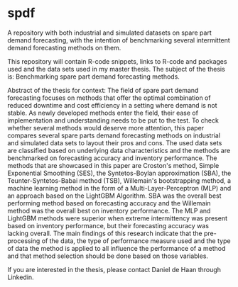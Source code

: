 # spdf
A repository with both industrial and simulated datasets on spare part demand forecasting, with the intention of benchmarking several intermittent demand forecasting methods on them.

This repository will contain R-code snippets, links to R-code and packages used and the data sets used in my master thesis.
The subject of the thesis is: Benchmarking spare part demand forecasting methods.

Abstract of the thesis for context:
The field of spare part demand forecasting focuses on methods that offer the optimal combination of reduced downtime and cost efficiency in a setting where demand is not stable. As newly developed methods enter the field, their ease of implementation and understanding needs to be put to the test. To check whether several methods would deserve more attention, this paper compares several spare parts demand forecasting methods on industrial and simulated data sets to layout their pros and cons. The used data sets are classified based on underlying data characteristics and the methods are benchmarked on forecasting accuracy and inventory performance. The methods that are showcased in this paper are Croston's method, Simple Exponential Smoothing (SES), the Syntetos-Boylan approximation (SBA), the Teunter-Syntetos-Babai method (TSB), Willemain's bootstrapping method, a machine learning method in the form of a Multi-Layer-Perceptron (MLP) and an approach based on the LightGBM Algorithm. SBA was the overall best performing method based on forecasting accuracy and the Willemain method was the overall best on inventory performance. The MLP and LightGBM methods were superior when extreme intermittency was present based on inventory performance, but their forecasting accuracy was lacking overall. The main findings of this research indicate that the pre-processing of the data, the type of performance measure used and the type of data the method is applied to all influence the performance of a method and that method selection should be done based on those variables. 

If you are interested in the thesis, please contact Daniel de Haan through Linkedin.

